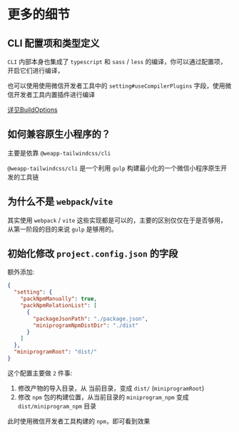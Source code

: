 # 更多的细节

## CLI 配置项和类型定义

`CLI` 内部本身也集成了 `typescript` 和 `sass` / `less` 的编译，你可以通过配置项，开启它们进行编译，

也可以使用使用微信开发者工具中的 `setting#useCompilerPlugins` 字段，使用微信开发者工具内置插件进行编译

[详见BuildOptions](/docs/api-cli/interfaces/BuildOptions)

## 如何兼容原生小程序的？

主要是依靠 `@weapp-tailwindcss/cli`

`@weapp-tailwindcss/cli`  是一个利用 `gulp` 构建最小化的一个微信小程序原生开发的工具链

## 为什么不是 `webpack`/`vite`

其实使用 `webpack` / `vite` 这些实现都是可以的，主要的区别仅仅在于是否够用，从第一阶段的目的来说 `gulp` 是够用的。

## 初始化修改 `project.config.json` 的字段

额外添加:

```json
{
  "setting": {
    "packNpmManually": true,
    "packNpmRelationList": [
      {
        "packageJsonPath": "./package.json",
        "miniprogramNpmDistDir": "./dist"
      }
    ]
  },
  "miniprogramRoot": "dist/"
}
```

这个配置主要做 `2` 件事:

1. 修改产物的导入目录，从 当前目录，变成 `dist/` (`miniprogramRoot`)
2. 修改 `npm` 包的构建位置，从当前目录的 `miniprogram_npm` 变成 `dist/miniprogram_npm` 目录

此时使用微信开发者工具构建的 `npm`，即可看到效果
